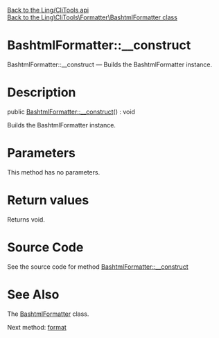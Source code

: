 [Back to the Ling/CliTools api](https://github.com/lingtalfi/CliTools/blob/master/doc/api/Ling/CliTools.md)<br>
[Back to the Ling\CliTools\Formatter\BashtmlFormatter class](https://github.com/lingtalfi/CliTools/blob/master/doc/api/Ling/CliTools/Formatter/BashtmlFormatter.md)


BashtmlFormatter::__construct
================



BashtmlFormatter::__construct — Builds the BashtmlFormatter instance.




Description
================


public [BashtmlFormatter::__construct](https://github.com/lingtalfi/CliTools/blob/master/doc/api/Ling/CliTools/Formatter/BashtmlFormatter/__construct.md)() : void




Builds the BashtmlFormatter instance.




Parameters
================

This method has no parameters.


Return values
================

Returns void.








Source Code
===========
See the source code for method [BashtmlFormatter::__construct](https://github.com/lingtalfi/CliTools/blob/master/Formatter/BashtmlFormatter.php#L177-L236)


See Also
================

The [BashtmlFormatter](https://github.com/lingtalfi/CliTools/blob/master/doc/api/Ling/CliTools/Formatter/BashtmlFormatter.md) class.

Next method: [format](https://github.com/lingtalfi/CliTools/blob/master/doc/api/Ling/CliTools/Formatter/BashtmlFormatter/format.md)<br>

